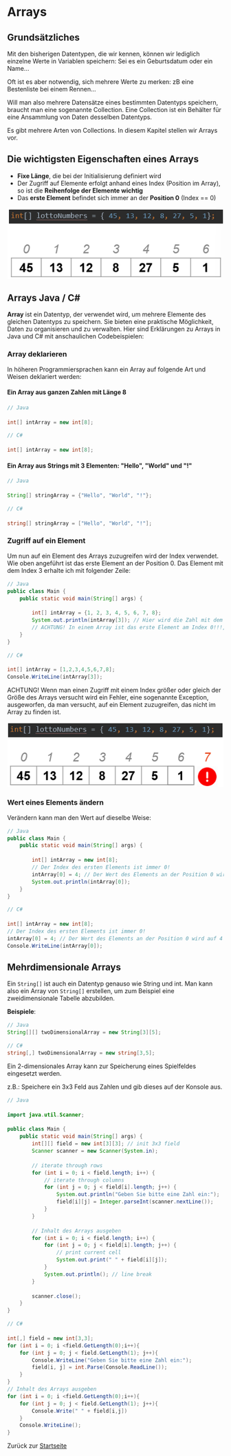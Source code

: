 # Arrays

## Grundsätzliches

Mit den bisherigen Datentypen, die wir kennen, können wir lediglich einzelne Werte in Variablen speichern: Sei es ein Geburtsdatum oder ein Name...

Oft ist es aber notwendig, sich mehrere Werte zu merken: zB eine Bestenliste bei einem Rennen...

Will man also mehrere Datensätze eines bestimmten Datentyps speichern, braucht man eine sogenannte Collection. Eine Collection ist ein Behälter für eine Ansammlung von Daten desselben Datentyps.

Es gibt mehrere Arten von Collections. In diesem Kapitel stellen wir Arrays vor.

## Die wichtigsten Eigenschaften eines Arrays

* **Fixe Länge**, die bei der Initialisierung definiert wird
* Der Zugriff auf Elemente erfolgt anhand eines Index (Position im Array), so ist die **Reihenfolge der Elemente wichtig**
* Das **erste Element** befindet sich immer an der **Position 0** (Index == 0)

![Array und Indices](img/07-01-Array-Indices.png)

## Arrays Java / C#

**Array** ist ein Datentyp, der verwendet wird, um mehrere Elemente des gleichen Datentyps zu speichern. Sie bieten eine praktische Möglichkeit, Daten zu organisieren und zu verwalten. Hier sind Erklärungen zu Arrays in Java und C# mit anschaulichen Codebeispielen:

### Array deklarieren

In höheren Programmiersprachen kann ein Array auf folgende Art und Weisen deklariert werden:

#### Ein Array aus ganzen Zahlen mit Länge 8

```java
// Java

int[] intArray = new int[8];
```

```csharp
// C# 

int[] intArray = new int[8];
```

#### Ein Array aus Strings mit 3 Elementen: "Hello", "World" und "!"

```java
// Java

String[] stringArray = {"Hello", "World", "!"};
```

```csharp
// C# 

string[] stringArray = ["Hello", "World", "!"];
```

### Zugriff auf ein Element

Um nun auf ein Element des Arrays zuzugreifen wird der Index verwendet. Wie oben angeführt ist das erste Element an der Position 0. Das Element mit dem Index 3 erhalte ich mit folgender Zeile:

```java
// Java
public class Main {
    public static void main(String[] args) {

        int[] intArray = {1, 2, 3, 4, 5, 6, 7, 8};
        System.out.println(intArray[3]); // Hier wird die Zahl mit dem Index 3 ausgegeben. 
        // ACHTUNG! In einem Array ist das erste Element am Index 0!!!, also wird hier die Zahl 4 ausgegeben!
    }
}
```

```csharp
// C# 

int[] intArray = [1,2,3,4,5,6,7,8];
Console.WriteLine(intArray[3]);
```

ACHTUNG! Wenn man einen Zugriff mit einem Index größer oder gleich der Größe des Arrays versucht wird ein Fehler, eine sogenannte Exception, ausgeworfen, da man versucht, auf ein Element zuzugreifen, das nicht im Array zu finden ist.

![Array Out of Bound](img/07-02-Array-OutOfBound.png)

### Wert eines Elements ändern

Verändern kann man den Wert auf dieselbe Weise:

```Java
// Java
public class Main {
    public static void main(String[] args) {

        int[] intArray = new int[8];
        // Der Index des ersten Elements ist immer 0!
        intArray[0] = 4; // Der Wert des Elements an der Position 0 wird auf 4 gesetzt.
        System.out.println(intArray[0]);
    }
}
```

```csharp
// C# 

int[] intArray = new int[8];
// Der Index des ersten Elements ist immer 0!
intArray[0] = 4; // Der Wert des Elements an der Position 0 wird auf 4 gesetzt.
Console.WriteLine(intArray[0]);
```

## Mehrdimensionale Arrays

Ein `String[]` ist auch ein Datentyp genauso wie String und int. Man kann also ein Array von `String[]` erstellen, um zum Beispiel eine zweidimensionale Tabelle abzubilden.

**Beispiele**:

```Java
// Java
String[][] twoDimensionalArray = new String[3][5];
```

```csharp
// C#
string[,] twoDimensionalArray = new string[3,5];
```

Ein 2-dimensionales Array kann zur Speicherung eines Spielfeldes eingesetzt werden. 

z.B.: Speichere ein 3x3 Feld aus Zahlen und gib dieses auf der Konsole aus.

```Java
// Java

import java.util.Scanner;

public class Main {
    public static void main(String[] args) {
        int[][] field = new int[3][3]; // init 3x3 field
        Scanner scanner = new Scanner(System.in);

        // iterate through rows
        for (int i = 0; i < field.length; i++) {
            // iterate through columns
            for (int j = 0; j < field[i].length; j++) {
                System.out.println("Geben Sie bitte eine Zahl ein:");
                field[i][j] = Integer.parseInt(scanner.nextLine());
            }
        }

        // Inhalt des Arrays ausgeben
        for (int i = 0; i < field.length; i++) {
            for (int j = 0; j < field[i].length; j++) {
                // print current cell
                System.out.print(" " + field[i][j]);
            }
            System.out.println(); // line break
        }

        scanner.close();
    }
}
```

```csharp
// C# 

int[,] field = new int[3,3];
for (int i = 0; i <field.GetLength(0);i++){
    for (int j = 0; j < field.GetLength(1); j++){
        Console.WriteLine("Geben Sie bitte eine Zahl ein:");
        field[i, j] = int.Parse(Console.ReadLine());
    }
}
// Inhalt des Arrays ausgeben
for (int i = 0; i <field.GetLength(0);i++){
    for (int j = 0; j < field.GetLength(1); j++){
        Console.Write(" " + field[i,j])
    }
    Console.WriteLine();
}
```

Zurück zur [Startseite](README.md)
